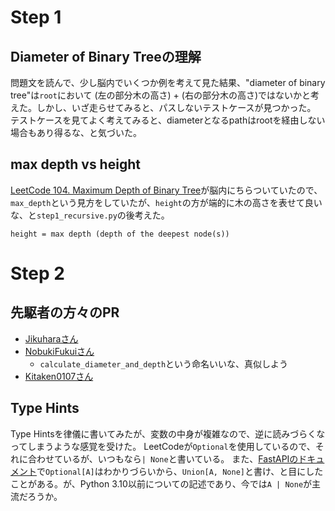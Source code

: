 # Step 1

## Diameter of Binary Treeの理解

問題文を読んで、少し脳内でいくつか例を考えて見た結果、"diameter of binary tree"は`root`において (左の部分木の高さ) + (右の部分木の高さ)ではないかと考えた。しかし、いざ走らせてみると、パスしないテストケースが見つかった。
テストケースを見てよく考えてみると、diameterとなるpathはrootを経由しない場合もあり得るな、と気づいた。

## max depth vs height

[LeetCode 104. Maximum Depth of Binary Tree](https://leetcode.com/problems/maximum-depth-of-binary-tree/description/)が脳内にちらついていたので、`max_depth`という見方をしていたが、`height`の方が端的に木の高さを表せて良いな、と`step1_recursive.py`の後考えた。

```
height = max depth (depth of the deepest node(s))
```

# Step 2

## 先駆者の方々のPR

- [Jikuharaさん](https://github.com/Jikuhara/LeetCode/pull/5)
- [NobukiFukuiさん](https://github.com/NobukiFukui/Grind75-ProgrammingTraining/pull/36)
	- `calculate_diameter_and_depth`という命名いいな、真似しよう
- [Kitaken0107さん](https://github.com/Kitaken0107/GrindEasy/pull/17)

## Type Hints

Type Hintsを律儀に書いてみたが、変数の中身が複雑なので、逆に読みづらくなってしまうような感覚を受けた。
LeetCodeが`Optional`を使用しているので、それに合わせているが、いつもなら`| None`と書いている。
また、[FastAPIのドキュメント](https://fastapi.tiangolo.com/it/python-types/#using-union-or-optional)で`Optional[A]`はわかりづらいから、`Union[A, None]`と書け、と目にしたことがある。が、Python 3.10以前についての記述であり、今では`A | None`が主流だろうか。
